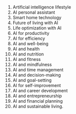 1. Artificial intelligence lifestyle
2. AI personal assistant
3. Smart home technology
4. Future of living with AI
5. Life optimization with AI
6. AI for productivity
7. AI for efficiency
8. AI and well-being
9. AI and health
10. AI and nutrition
11. AI and fitness
12. AI and mindfulness
13. AI and time management
14. AI and decision-making
15. AI and goal-setting
16. AI for self-improvement
17. AI and career development
18. AI and entrepreneurship
19. AI and financial planning
20. AI and sustainable living.
